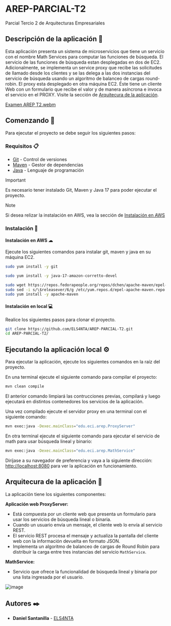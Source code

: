 # AREP-PARCIAL-T2

Parcial Tercio 2 de Arquitecturas Empresariales

## Descripción de la aplicación 📖

Esta aplicación presenta un sistema de microservicios que tiene un servicio con el nombre Math Services para computar las funciones de búsqueda. El servicio de las funciones de búsqueda estan desplegadas en dos de EC2. Adicionalmente, se implementa un service proxy que recibe las solicitudes de llamado desde los clientes  y se las delega a las dos instancias del servicio de búsqueda usando un algoritmo de balanceo de cargas round-robin. El proxy esta desplegado en otra máquina EC2. Éste tiene un cliente Web con un formulario que recibe el valor y de manera asíncrona e invoca el servicio en el PROXY. Visite la sección de [Arquitecura de la aplicación](#arquitecura-de-la-aplicación-📐).

[Examen AREP T2.webm](https://github.com/ELS4NTA/AREP-PARCIAL-T2/assets/99996670/2e4593cd-5727-473c-8a46-783416b4f414)

## Comenzando 🚀

Para ejecutar el proyecto se debe seguir los siguientes pasos:

### Requisitos 📋

- [Git](https://git-scm.com/) - Control de versiones
- [Maven](https://maven.apache.org/) - Gestor de dependencias
- [Java](https://www.oracle.com/java/technologies/downloads/#java17) - Lenguaje de programación

> [!IMPORTANT]
> Es necesario tener instalado Git, Maven y Java 17 para poder ejecutar el proyecto.

> [!NOTE]
> Si desea relizar la instalación en AWS, vea la sección de [Instalación en AWS](#instalación-en-aws-☁)

### Instalación 🔧

#### Instalación en AWS ☁

Ejecute los siguientes comandos para instalar git, maven y java en su máquina EC2.

```bash
sudo yum install -y git
```

```bash
sudo yum install -y java-17-amazon-corretto-devel
```

```bash
sudo wget https://repos.fedorapeople.org/repos/dchen/apache-maven/epel-apache-maven.repo -O /etc/yum.repos.d/epel-apache-maven.repo
sudo sed -i s/\$releasever/6/g /etc/yum.repos.d/epel-apache-maven.repo
sudo yum install -y apache-maven
```

#### Instalación en local 💻

Realice los siguientes pasos para clonar el proyecto.

```bash
git clone https://github.com/ELS4NTA/AREP-PARCIAL-T2.git
cd AREP-PARCIAL-T2/
```

## Ejecutando la aplicación local ⚙️

Para ejecutar la aplicación, ejecute los siguientes comandos en la raíz del proyecto.

En una terminal ejecute el siguiente comando para compilar el proyecto:

```bash
mvn clean compile
```

El anterior comando limpiará las contrucciones previas, compilará y luego ejecutará en distintos contenedores los servicios de la aplicación.

Una vez compilado ejecute el servidor proxy en una terminal con el siguiente comando:

```bash
mvn exec:java -Dexec.mainClass="edu.eci.arep.ProxyServer"
```

En otra terminal ejecute el siguiente comando para ejecutar el servicio de math para usar búsqueda lineal y binario:

```bash
mvn exec:java -Dexec.mainClass="edu.eci.arep.MathService"
```

Diríjase a su navegador de preferencia y vaya a la siguiente dirección: [http://localhost:8080](http://localhost:8080) para ver la aplicación en funcionamiento.

## Arquitecura de la aplicación 📐

La aplicación tiene los siguientes componentes:

**Aplicación web ProxyServer:**

- Está compuesta por un cliente web que presenta un formulario para usar los servicios de búsqueda lineal o binaria.
- Cuando un usuario envía un mensaje, el cliente web lo envía al servicio REST.
- El servicio REST procesa el mensaje y actualiza la pantalla del cliente web con la información devuelta en formato JSON.
- Implementa un algoritmo de balanceo de cargas de Round Robin para distribuir la carga entre tres instancias del servicio `MathService`.

**MathService:**

- Servicio que ofrece la funcionalidad de búsqueda lineal y binaria por una lista ingresada por el usuario.

![image](https://github.com/ELS4NTA/AREP-PARCIAL-T2/assets/99996670/a221feba-9a5e-4172-b43f-710c2a979b00)


## Autores ✒️

- **Daniel Santanilla** - [ELS4NTA](https://github.com/ELS4NTA)
